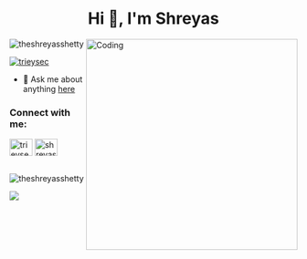 <!--![MasterHead](https://cdna.artstation.com/p/assets/images/images/028/102/058/original/pixel-jeff-matrix-s.gif?1593487263=350x250)-->

<h1 align="center">Hi 👋, I'm Shreyas</h1>

<img align="right" alt="Coding" width="370" src="https://i.pinimg.com/564x/69/8e/8c/698e8c7d1583cb81f67f517e9b140807.jpg">

<p align="left"> <img src="https://komarev.com/ghpvc/?username=theshreyasshetty&label=Profile%20views&color=0e75b6&style=flat" alt="theshreyasshetty" /> </p>

<p align="left"> <a href="https://twitter.com/TriEySec" target="blank"><img src="https://img.shields.io/twitter/follow/trieysec?logo=twitter&style=for-the-badge" alt="trieysec" /></a> </p>

- 💬 Ask me about anything [here](https://github.com/TheShreyasShetty/TheShreyasShetty/issues)

<h3 align="left">Connect with me:</h3>
<p align="left">
<a href="https://twitter.com/trieysec" target="blank"><img align="center" src="https://raw.githubusercontent.com/rahuldkjain/github-profile-readme-generator/master/src/images/icons/Social/twitter.svg" alt="trieysec" height="30" width="40" /></a>
<a href="https://linkedin.com/in/shreyas--shetty" target="blank"><img align="center" src="https://raw.githubusercontent.com/rahuldkjain/github-profile-readme-generator/master/src/images/icons/Social/linked-in-alt.svg" alt="shreyas t shetty" height="30" width="40" /></a>
</p>

<!--<h3 align="left">Languages and Tools:</h3>
<p align="left"> <a href="https://developer.android.com" target="_blank" rel="noreferrer"> <img src="https://raw.githubusercontent.com/devicons/devicon/master/icons/android/android-original-wordmark.svg" alt="android" width="40" height="40"/> </a> <a href="https://www.cprogramming.com/" target="_blank" rel="noreferrer"> <img src="https://raw.githubusercontent.com/devicons/devicon/master/icons/c/c-original.svg" alt="c" width="40" height="40"/> </a> <a href="https://www.w3schools.com/cpp/" target="_blank" rel="noreferrer"> <img src="https://raw.githubusercontent.com/devicons/devicon/master/icons/cplusplus/cplusplus-original.svg" alt="cplusplus" width="40" height="40"/> </a> <a href="https://www.w3schools.com/css/" target="_blank" rel="noreferrer"> <img src="https://raw.githubusercontent.com/devicons/devicon/master/icons/css3/css3-original-wordmark.svg" alt="css3" width="40" height="40"/> </a> <a href="https://git-scm.com/" target="_blank" rel="noreferrer"> <img src="https://www.vectorlogo.zone/logos/git-scm/git-scm-icon.svg" alt="git" width="40" height="40"/> </a> <a href="https://www.w3.org/html/" target="_blank" rel="noreferrer"> <img src="https://raw.githubusercontent.com/devicons/devicon/master/icons/html5/html5-original-wordmark.svg" alt="html5" width="40" height="40"/> </a> <a href="https://www.java.com" target="_blank" rel="noreferrer"> <img src="https://raw.githubusercontent.com/devicons/devicon/master/icons/java/java-original.svg" alt="java" width="40" height="40"/> </a> <a href="https://www.linux.org/" target="_blank" rel="noreferrer"> <img src="https://raw.githubusercontent.com/devicons/devicon/master/icons/linux/linux-original.svg" alt="linux" width="40" height="40"/> </a> <a href="https://www.mysql.com/" target="_blank" rel="noreferrer"> <img src="https://raw.githubusercontent.com/devicons/devicon/master/icons/mysql/mysql-original-wordmark.svg" alt="mysql" width="40" height="40"/> </a> <a href="https://www.python.org" target="_blank" rel="noreferrer"> <img src="https://raw.githubusercontent.com/devicons/devicon/master/icons/python/python-original.svg" alt="python" width="40" height="40"/> </a> <a href="https://scikit-learn.org/" target="_blank" rel="noreferrer"> <img src="https://upload.wikimedia.org/wikipedia/commons/0/05/Scikit_learn_logo_small.svg" alt="scikit_learn" width="40" height="40"/> </a> </p>-->

<p>&nbsp;<img align="center" src="https://github-readme-stats.vercel.app/api?username=theshreyasshetty&show_icons=true&locale=en" alt="theshreyasshetty" /></p>

<!--<p><img align="left" src="https://github-readme-stats.vercel.app/api/top-langs?username=theshreyasshetty&show_icons=true&locale=en&layout=compact" alt="theshreyasshetty" /></p>
<p><img align="center" src="https://github-readme-streak-stats.herokuapp.com/?user=theshreyasshetty&" alt="theshreyasshetty" /></p>-->

<a href="https://github.com/theshreyasshetty/github-readme-stats"><img align="center" src="https://github-readme-stats.vercel.app/api/top-langs/?username=theshreyasshetty&layout=compact&theme=buefy&hide_border=true" /></a>
